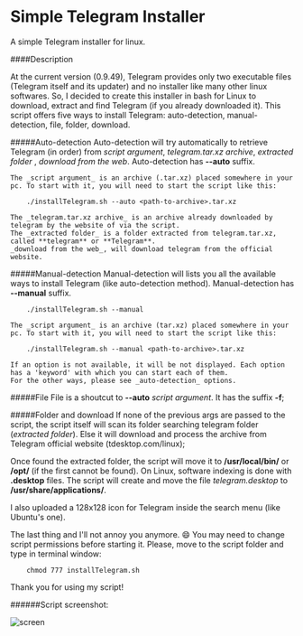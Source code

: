 Simple Telegram Installer
======
A simple Telegram installer for linux.

####Description

At the current version (0.9.49), Telegram provides only two executable files (Telegram itself and its updater) and no installer like many other linux softwares. So, I decided to create this installer in bash for Linux to download, extract and find Telegram (if you already downloaded it).
This script offers five ways to install Telegram: auto-detection, manual-detection, file, folder, download.

#####Auto-detection
    Auto-detection will try automatically to retrieve Telegram (in order) from _script argument_, _telegram.tar.xz archive_, _extracted folder_ , _download from the web_. Auto-detection has **--auto** suffix.

    The _script argument_ is an archive (.tar.xz) placed somewhere in your pc. To start with it, you will need to start the script like this:

        ./installTelegram.sh --auto <path-to-archive>.tar.xz

    The _telegram.tar.xz archive_ is an archive already downloaded by telegram by the website of via the script.
    The _extracted folder_ is a folder extracted from telegram.tar.xz, called **telegram** or **Telegram**.
    _download from the web_, will download telegram from the official website.

#####Manual-detection
    Manual-detection will lists you all the available ways to install Telegram (like auto-detection method). Manual-detection has **--manual** suffix.

        ./installTelegram.sh --manual

    The _script argument_ is an archive (tar.xz) placed somewhere in your pc. To start with it, you will need to start the script like this:

        ./installTelegram.sh --manual <path-to-archive>.tar.xz

    If an option is not available, it will be not displayed. Each option has a 'keyword' with which you can start each of them.
    For the other ways, please see _auto-detection_ options.


#####File
    File is a shoutcut to **--auto** _script argument_. It has the suffix **-f**;


#####Folder and download
    If none of the previous args are passed to the script, the script itself will scan its folder searching telegram folder (_extracted folder_). Else it will download and process the archive from Telegram official website (tdesktop.com/linux);


Once found the extracted folder, the script will move it to **/usr/local/bin/** or **/opt/** (if the first cannot be found).
On Linux, software indexing is done with **.desktop** files. The script will create and move the file _telegram.desktop_ to **/usr/share/applications/**.

I also uploaded a 128x128 icon for Telegram inside the search menu (like Ubuntu's one).

The last thing and I'll not annoy you anymore. :smile: You may need to change script permissions before starting it. Please, move to the script folder and type in terminal window:

        chmod 777 installTelegram.sh

Thank you for using my script!

######Script screenshot:

![screen](http://i.imgur.com/mBmej8y.png)
